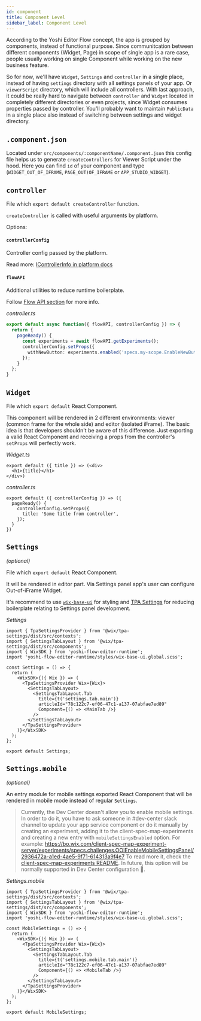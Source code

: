 ```yaml
---
id: component
title: Component Level
sidebar_label: Component Level
---
```


According to the Yoshi Editor Flow concept, the app is grouped by components, instead of functional purpose. Since communitcation between different components (Widget, Page) in scope of single app is a rare case, people usually working on single Component while working on the new business feature.

So for now, we'll have `Widget`, `Settings` and `controller` in a single place, instead of having `settings` directory with all settings panels of your app. Or `viewerScript` directory, which will include all controllers. With last approach, it could be really hard to navigate between `controller` and `Widget` located in completely different directories or even projects, since Widget consumes properties passed by controller. You'll probably want to maintain `PublicData` in a single place also instead of switching between settings and widget directory.

## `.component.json`
Located under `src/components/:componentName/.component.json` this config file helps us to generate `createControllers` for Viewer Script under the hood. Here you can find `id` of your component and type (`WIDGET_OUT_OF_IFRAME`, `PAGE_OUT)OF_IFRAME` or `APP_STUDIO_WIDGET`).

## `controller`
File which `export default createController` function.

`createController` is called with useful arguments by platform.

Options:
#### `controllerConfig`
Controller config passed by the platform.

Read more: [IControllerInfo in platform docs](https://bo.wix.com/wix-docs/client/client-viewer-platform/articles/lifecycle#client-viewer-platform_articles_lifecycle_controllerinfo)

#### `flowAPI`
Additional utilities to reduce runtime boilerplate.

Follow [Flow API section](../runtime-api.md#flowapi) for more info.


*controller.ts*
```ts
export default async function({ flowAPI, controllerConfig }) => {
  return {
    pageReady() {
      const experiments = await flowAPI.getExperiments();
      controllerConfig.setProps({
        withNewButton: experiments.enabled('specs.my-scope.EnableNewButton'),
      });
    }
  };
}
```

## `Widget`
File which `export default` React Component.

This component will be rendered in 2 different environments: viewer (common frame for the whole side) and editor (isolated iFrame).
The basic idea is that developers shouldn't be aware of this difference.
Just exporting a valid React Component and receiving a props from the controller's `setProps` will perfectly work.

*Widget.ts*
```tsx
export default ({ title }) => (<div>
  <h1>{title}</h1>
</div>)
```

*controller.ts*
```tsx
export default ({ controllerConfig }) => ({
  pageReady() {
    controllerConfig.setProps({
      title: 'Some title from controller',
    });
  }
})
```

## `Settings`
*(optional)*

File which `export default` React Component.

It will be rendered in editor part. Via Settings panel app's user can configure Out-of-iFrame Widget.

It's recommend to use [`wix-base-ui`](https://github.com/wix-private/wix-base-ui) for styling and [TPA Settings](https://github.com/wix-private/tpa-settings) for reducing boilerplate relating to Settings panel development.

*Settings*
```tsx
import { TpaSettingsProvider } from '@wix/tpa-settings/dist/src/contexts';
import { SettingsTabLayout } from '@wix/tpa-settings/dist/src/components';
import { WixSDK } from 'yoshi-flow-editor-runtime';
import 'yoshi-flow-editor-runtime/styles/wix-base-ui.global.scss';

const Settings = () => {
  return (
    <WixSDK>{({ Wix }) => (
      <TpaSettingsProvider Wix={Wix}>
        <SettingsTabLayout>
          <SettingsTabLayout.Tab
            title={t('settings.tab.main')}
            articleId="78c122c7-ef06-47c1-a137-07abfae7ed89"
            Component={() => <MainTab />}
          />
        </SettingsTabLayout>
      </TpaSettingsProvider>
    )}</WixSDK>
  );
};

export default Settings;
```

## `Settings.mobile`
*(optional)*

An entry module for mobile settings exported React Component that will be rendered in mobile mode instead of regular `Settings`.

>Currently, the Dev Center doesn't allow you to enable mobile settings. In order to do it, you have to ask someone in #dev-center slack channel to update your app service component or do it manually by creating an experiment, adding it to the client-spec-map-experiments and creating a new entry with `mobileSettingsEnabled` option.
For example: https://bo.wix.com/client-spec-map-experiment-server/experiments/specs.challenges.OOIEnableMobileSettingsPanel/2936472a-a1ed-4ae5-9f71-614313a9f4e7
To read more it, check the [client-spec-map-experiments README](https://github.com/wix-private/meta-site/tree/de1b02fabc9fec541ba9f37f356d535022220cb4/wix-meta-site-server/app-store-service/client-spec-map-experiment-server).
In future, this option will be normally supported in Dev Center configuration 👀.

*Settings.mobile*
```tsx
import { TpaSettingsProvider } from '@wix/tpa-settings/dist/src/contexts';
import { SettingsTabLayout } from '@wix/tpa-settings/dist/src/components';
import { WixSDK } from 'yoshi-flow-editor-runtime';
import 'yoshi-flow-editor-runtime/styles/wix-base-ui.global.scss';

const MobileSettings = () => {
  return (
    <WixSDK>{({ Wix }) => (
      <TpaSettingsProvider Wix={Wix}>
        <SettingsTabLayout>
          <SettingsTabLayout.Tab
            title={t('settings.mobile.tab.main')}
            articleId="78c122c7-ef06-47c1-a137-07abfae7ed89"
            Component={() => <MobileTab />}
          />
        </SettingsTabLayout>
      </TpaSettingsProvider>
    )}</WixSDK>
  );
};

export default MobileSettings;
```
